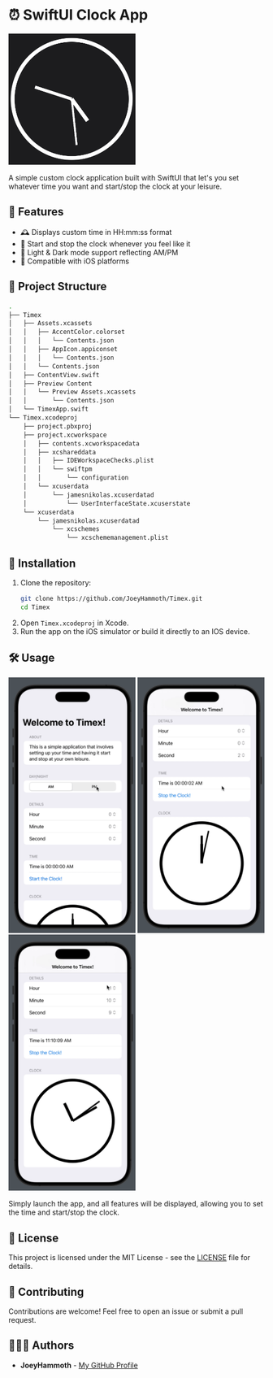 # ⏰ SwiftUI Clock App

<img src="https://github.com/JoeyHammoth/Timex/blob/main/clock.jpeg" alt="logo" width="250">

A simple custom clock application built with SwiftUI that let's you set whatever time you want and start/stop the clock at your leisure. 

## 📌 Features

- 🕰️ Displays custom time in HH:mm:ss format
- 🔄 Start and stop the clock whenever you feel like it
- 🌙 Light & Dark mode support reflecting AM/PM
- 📱 Compatible with iOS platforms

## 📸 Project Structure

```bash
.
├── Timex
│   ├── Assets.xcassets
│   │   ├── AccentColor.colorset
│   │   │   └── Contents.json
│   │   ├── AppIcon.appiconset
│   │   │   └── Contents.json
│   │   └── Contents.json
│   ├── ContentView.swift
│   ├── Preview Content
│   │   └── Preview Assets.xcassets
│   │       └── Contents.json
│   └── TimexApp.swift
└── Timex.xcodeproj
    ├── project.pbxproj
    ├── project.xcworkspace
    │   ├── contents.xcworkspacedata
    │   ├── xcshareddata
    │   │   ├── IDEWorkspaceChecks.plist
    │   │   └── swiftpm
    │   │       └── configuration
    │   └── xcuserdata
    │       └── jamesnikolas.xcuserdatad
    │           └── UserInterfaceState.xcuserstate
    └── xcuserdata
        └── jamesnikolas.xcuserdatad
            └── xcschemes
                └── xcschememanagement.plist
```

## 🚀 Installation

1. Clone the repository:
   ```sh
   git clone https://github.com/JoeyHammoth/Timex.git
   cd Timex
   ```
2. Open `Timex.xcodeproj` in Xcode.
3. Run the app on the iOS simulator or build it directly to an IOS device.

## 🛠️ Usage

<p>
<img src="https://github.com/JoeyHammoth/Timex/blob/main/toggle.gif" style="display: inline;" alt="loosing-game" width="250">

<img src="https://github.com/JoeyHammoth/Timex/blob/main/choice.gif" style="display: inline;" alt="draw-game" width="250">

<img src="https://github.com/JoeyHammoth/Timex/blob/main/stop.gif" style="display: inline;" alt="sim-game" width="250">
</p>

Simply launch the app, and all features will be displayed, allowing you to set the time and start/stop the clock.

## 📜 License

This project is licensed under the MIT License - see the [LICENSE](LICENSE) file for details.

## 🤝 Contributing

Contributions are welcome! Feel free to open an issue or submit a pull request.

## 🧑‍🤝‍🧑 Authors
- **JoeyHammoth** - [My GitHub Profile](https://github.com/JoeyHammoth)

